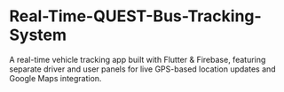 # Real-Time-QUEST-Bus-Tracking-System
A real-time vehicle tracking app built with Flutter &amp; Firebase, featuring separate driver and user panels for live GPS-based location updates and Google Maps integration.
